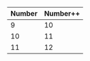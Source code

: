 | Number | Number++ |
| ------ | -------- |
|   9    |    10    |
|   10   |    11    |
|   11   |    12    |
